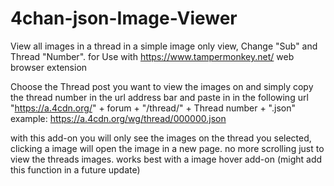 # 4chan-json-Image-Viewer
View all images in a thread in a simple image only view, Change "Sub" and Thread "Number".
for Use with https://www.tampermonkey.net/ web browser extension

Choose the Thread post you want to view the images on and simply copy the thread number in the url address bar and paste in in the following url
"https://a.4cdn.org/" + forum  + "/thread/" + Thread number + ".json"
example: https://a.4cdn.org/wg/thread/000000.json

with this add-on you will only see the images on the thread you selected, clicking a image will open the image in a new page.
no more scrolling just to view the threads images.
works best with a image hover add-on (might add this function in a future update)
